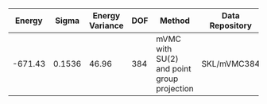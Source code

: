 | Energy  | Sigma  | Energy Variance | DOF | Method                                     | Data Repository |
|---------|--------|-----------------|-----|--------------------------------------------|-----------------|
| -671.43 | 0.1536 | 46.96           | 384 | mVMC with SU(2) and point group projection | SKL/mVMC384     |
